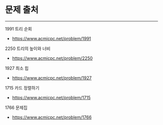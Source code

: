 # 문제 출처

---
1991 트리 순회
- https://www.acmicpc.net/problem/1991

2250 트리의 높이와 너비
- https://www.acmicpc.net/problem/2250

1927 최소 힙
- https://www.acmicpc.net/problem/1927

1715 카드 정렬하기
- https://www.acmicpc.net/problem/1715

1766 문제집
- https://www.acmicpc.net/problem/1766